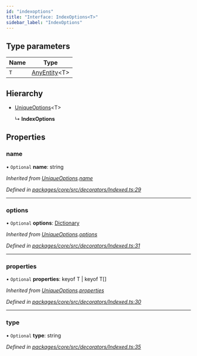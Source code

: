 ```yaml
---
id: "indexoptions"
title: "Interface: IndexOptions<T>"
sidebar_label: "IndexOptions"
---
```


## Type parameters

Name | Type |
------ | ------ |
`T` | [AnyEntity](../index.md#anyentity)&#60;T> |

## Hierarchy

* [UniqueOptions](uniqueoptions.md)&#60;T>

  ↳ **IndexOptions**

## Properties

### name

• `Optional` **name**: string

*Inherited from [UniqueOptions](uniqueoptions.md).[name](uniqueoptions.md#name)*

*Defined in [packages/core/src/decorators/Indexed.ts:29](https://github.com/mikro-orm/mikro-orm/blob/8766baa31/packages/core/src/decorators/Indexed.ts#L29)*

___

### options

• `Optional` **options**: [Dictionary](../index.md#dictionary)

*Inherited from [UniqueOptions](uniqueoptions.md).[options](uniqueoptions.md#options)*

*Defined in [packages/core/src/decorators/Indexed.ts:31](https://github.com/mikro-orm/mikro-orm/blob/8766baa31/packages/core/src/decorators/Indexed.ts#L31)*

___

### properties

• `Optional` **properties**: keyof T \| keyof T[]

*Inherited from [UniqueOptions](uniqueoptions.md).[properties](uniqueoptions.md#properties)*

*Defined in [packages/core/src/decorators/Indexed.ts:30](https://github.com/mikro-orm/mikro-orm/blob/8766baa31/packages/core/src/decorators/Indexed.ts#L30)*

___

### type

• `Optional` **type**: string

*Defined in [packages/core/src/decorators/Indexed.ts:35](https://github.com/mikro-orm/mikro-orm/blob/8766baa31/packages/core/src/decorators/Indexed.ts#L35)*
